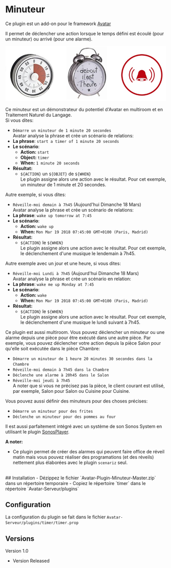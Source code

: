 Minuteur
========

Ce plugin est un add-on pour le framework [Avatar](https://github.com/Spikharpax/Avatar-Serveur)

Il permet de déclencher une action lorsque le temps défini est écoulé (pour un minuteur) ou arrivé (pour une alarme).

![GitHub Logo](/logo/timer.jpg)

Ce minuteur est un démonstrateur du potentiel d'Avatar en multiroom et en Traitement Naturel du Langage.<BR>
Si vous dites:<BR>
- `Démarre un minuteur de 1 minute 20 secondes`<BR>
Avatar analyse la phrase et crée un scénario de relations:
- **La phrase**: 	`start a timer of 1 minute 20 seconds`
- **Le scénario**: 	
	- **Action:** `start`
	- **Object:** `timer`
	- **When:**	  `1 minute 20 seconds`
- **Résultat:**
	- `${ACTION}` un `${OBJET}` de `${WHEN}`<BR>
Le plugin assigne alors une action avec le résultat. Pour cet exemple, un minuteur de 1 minute et 20 secondes.

Autre exemple, si vous dites:<BR>
- `Réveille-moi demain à 7h45` (Aujourd'hui Dimanche 18 Mars)<BR>
Avatar analyse la phrase et crée un scénario de relations:
- **La phrase**: 	`wake up tomorrow at 7:45`
- **Le scénario**: 	
	- **Action:** `wake up`
	- **When:**	  `Mon Mar 19 2018 07:45:00 GMT+0100 (Paris, Madrid)`
- **Résultat:**
	- `${ACTION}` le `${WHEN}`<BR>
Le plugin assigne alors une action avec le résultat. Pour cet exemple, le déclenchement d'une musique le lendemain à 7h45.

Autre exemple avec un jour et une heure, si vous dites:<BR>
- `Réveille-moi Lundi à 7h45` (Aujourd'hui Dimanche 18 Mars)<BR>
Avatar analyse la phrase et crée un scénario en relation:
- **La phrase**: 	`wake me up Monday at 7:45`
- **Le scénario**: 	
	- **Action:** `wake`
	- **When:**	  `Mon Mar 19 2018 07:45:00 GMT+0100 (Paris, Madrid)`
- **Résultat:**
	- `${ACTION}` le `${WHEN}`<BR>
Le plugin assigne alors une action avec le résultat. Pour cet exemple, le déclenchement d'une musique le lundi suivant à 7h45.

Ce plugin est aussi multiroom. Vous pouvez déclencher un minuteur ou une alarme depuis une pièce pour être exécuté dans une autre pièce.
Par exemple, vous pouvez déclencher votre action depuis la pièce Salon pour qu'elle soit exécutée dans le pièce Chambre:
- `Démarre un minuteur de 1 heure 20 minutes 30 secondes dans la Chambre`
- `Réveille-moi demain à 7h45 dans la Chambre`
- `Déclenche une alarme à 20h45 dans le Salon`
- `Réveille-moi jeudi à 7h45`<BR>
A noter que si vous ne précisez pas la pièce, le client courant est utilisé, par exemple, Salon pour Salon ou Cuisine pour Cuisine.

Vous pouvez aussi définir des minuteurs pour des choses précises:
- `Démarre un minuteur pour des frites`
- `Déclenche un minuteur pour des pommes au four`

Il est aussi parfaitement intégré avec un système de son Sonos System en utilisant le plugin [SonosPlayer](https://github.com/Spikharpax/Avatar-Plugin-SonosPlayer).

**A noter:**
- Ce plugin permet de créer des alarmes qui peuvent faire office de réveil matin mais vous pouvez réaliser des programations (et des réveils) nettement plus élaborées avec le plugin `scenariz` seul.

<BR>
## Installation
- Dézippez le fichier `Avatar-Plugin-Minuteur-Master.zip` dans un répertoire temporaire
- Copiez le répertoire `timer` dans le répertoire `Avatar-Serveur/plugins`


## Configuration
La configuration du plugin se fait dans le fichier `Avatar-Serveur/plugins/timer/timer.prop`


## Versions
Version 1.0 
- Version Released
